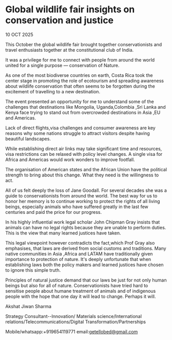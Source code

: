 # Global wildlife fair insights on conservation and justice

10 OCT 2025

This October the global wildlife fair brought together conservationists and travel enthusiasts together at the constitutional club of India.

It was a privilege for me to connect with people from around the world united for a single purpose — conservation of Nature.

As one of the most biodiverse countries on earth, Costa Rica took the center stage in promoting the role of ecotourism and spreading awareness about wildlife conservation that often seems to be forgotten during the excitement of travelling to a new destination.

The event presented an opportunity for me to understand some of the challenges that destinations like Mongolia, Uganda,Colombia ,Sri Lanka and Kenya face trying to stand out from overcrowded destinations in Asia ,EU and Americas.

Lack of direct flights,visa challenges and consumer awareness are key reasons why some nations struggle to attract visitors despite having beautiful landscapes.

While establishing direct air links may take significant time and resources, visa restrictions can be relaxed with policy level changes. A single visa for Africa and Americas would work wonders to improve footfall.

The organisation of American states and the African Union have the political strength to bring about this change. What they need is the willingness to act.

All of us felt deeply the loss of Jane Goodall. For several decades she was a guide to conservationists from around the world. The best way for us to honor her memory is to continue working to protect the rights of all living beings, especially animals who have suffered greatly in the last few centuries and paid the price for our progress.

In his highly influential work legal scholar John Chipman Gray insists that animals can have no legal rights because they are unable to perform duties. This is the view that many learned justices have taken.

This legal viewpoint however contradicts the fact,which Prof Gray also emphasises, that laws are derived from social customs and traditions. Many native communities in Asia ,Africa and LATAM have traditionally given importance to protection of nature. It's deeply unfortunate that when establishing laws both the policy makers and learned justices have chosen to ignore this simple truth.

Principles of natural justice demand that our laws be just for not only human beings but also for all of nature. Conservationists have tried hard to sensitise people about humane treatment of animals and of indigenous people with the hope that one day it will lead to change. Perhaps it will.

Akshat Jiwan Sharma

Strategy Consultant--Innovation/ Materials science/International relations/Telecommunications/Digital Transformation/Partnerships 

Mobile/whatsapp:+919654119771
email:getellobed@gmail.com



